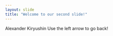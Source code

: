 ```yaml
---
layout: slide
title: "Welcome to our second slide!"
---
```

Alexander Kiryushin
Use the left arrow to go back!

